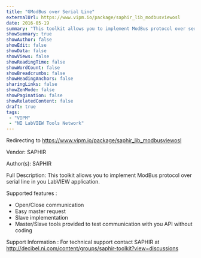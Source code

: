 ```yaml
---
title: "GModBus over Serial Line"
externalUrl: https://www.vipm.io/package/saphir_lib_modbusviewosl
date: 2016-05-19
summary: "This toolkit allows you to implement ModBus protocol over serial line in you LabVIEW application."
showSummary: true
showAuthor: false
showEdit: false
showData: false
showViews: false
showReadingTime: false
showWordCount: false
showBreadcrumbs: false
showHeadingAnchors: false
sharingLinks: false
showZenMode: false
showPagination: false
showRelatedContent: false
draft: true
tags:
 - "VIPM"
 - "NI LabVIEW Tools Network"
---
```


Redirecting to https://www.vipm.io/package/saphir_lib_modbusviewosl

Vendor: SAPHIR

Author(s): SAPHIR
 
Full Description:
This toolkit allows you to implement ModBus protocol over serial line in you LabVIEW application.

Supported features :
   * Open/Close communication
   * Easy master request
   * Slave  implementation
   * Master/Slave tools provided to test communication with you API without coding

Support Information :
For technical support contact SAPHIR at http://decibel.ni.com/content/groups/saphir-toolkit?view=discussions
